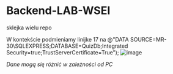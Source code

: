 # Backend-LAB-WSEI
sklejka wielu repo


W kontekście podmieniamy linijke 17 na
@"DATA SOURCE=MR-30\SQLEXPRESS;DATABASE=QuizDb;Integrated Security=true;TrustServerCertificate=True");
![image](https://github.com/Khazaxa/Backend-LAB-WSEI/assets/96346556/42a8eadc-5686-4b72-ab81-38c08f21d0fd)


*Dane mogą się różnić w zależności od PC*
